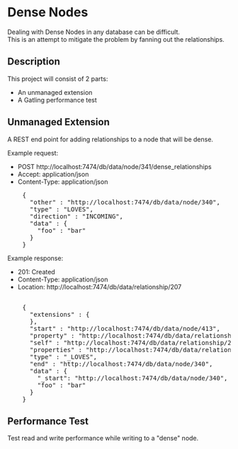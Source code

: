 Dense Nodes
===========

Dealing with Dense Nodes in any database can be difficult.  
This is an attempt to mitigate the problem by fanning out the relationships.

Description
-----------

This project will consist of 2 parts:

* An unmanaged extension
* A Gatling performance test

Unmanaged Extension
-------------------

A REST end point for adding relationships to a node that will be dense.

Example request:

* POST http://localhost:7474/db/data/node/341/dense_relationships
* Accept: application/json
* Content-Type: application/json

<pre>
    {
      "other" : "http://localhost:7474/db/data/node/340",
      "type" : "LOVES",
      "direction" : "INCOMING",
      "data" : {
        "foo" : "bar"
      }
    }
</pre>	
	
Example response:

* 201: Created
* Content-Type: application/json
* Location: http://localhost:7474/db/data/relationship/207	

<pre>	
    {
      "extensions" : {
      },
      "start" : "http://localhost:7474/db/data/node/413",
      "property" : "http://localhost:7474/db/data/relationship/207/properties/{key}",
      "self" : "http://localhost:7474/db/data/relationship/207",
      "properties" : "http://localhost:7474/db/data/relationship/207/properties",
      "type" : "_LOVES",
      "end" : "http://localhost:7474/db/data/node/340",
      "data" : {
	    "_start": "http://localhost:7474/db/data/node/340",
        "foo" : "bar"
      }
    }	
</pre>


Performance Test
----------------

Test read and write performance while writing to a "dense" node.

